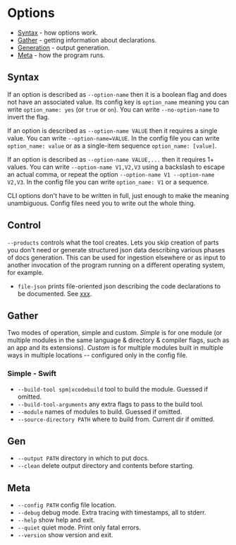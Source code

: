 # Options

* [Syntax](#syntax) - how options work.
* [Gather](#gather) - getting information about declarations.
* [Generation](#gen) - output generation.
* [Meta](#meta) - how the program runs.

## Syntax

If an option is described as `--option-name` then it is a boolean flag and does
not have an associated value.  Its config key is `option_name` meaning you can
write `option_name: yes` (or `true` or `on`).  You can write `--no-option-name`
to invert the flag.

If an option is described as `--option-name VALUE` then it requires a single
value.  You can write `--option-name=VALUE`.  In the config file you can write
`option_name: value` or as a single-item sequence `option_name: [value]`.

If an option is described as `--option-name VALUE,...` then it requires 1+
values.  You can write `--option-name V1,V2,V3` using a backslash to escape an
actual comma, or repeat the option `--option-name V1 --option-name V2,V3`.  In
the config file you can write `option_name: V1` or a sequence.

CLI options don't have to be written in full, just enough to make the meaning
unambiguous.  Config files need you to write out the whole thing.

## Control

`--products` controls what the tool creates.  Lets you skip creation of parts
you don't need or generate structured json data describing various phases of
docs generation.  This can be used for ingestion elsewhere or as input to
another invocation of the program running on a different operating system, for
example.

* `file-json` prints file-oriented json describing the code declarations to be
documented.  See [xxx]().

## Gather
Two modes of operation, simple and custom.  _Simple_ is for one module (or
multiple modules in the same language & directory & compiler flags, such as
an app and its extensions). _Custom_ is for multiple modules built in multiple
ways in multiple locations -- configured only in the config file.

### Simple - Swift
* `--build-tool spm|xcodebuild` tool to build the module.  Guessed if omitted.
* `--build-tool-arguments` any extra flags to pass to the build tool.
* `--module` names of modules to build.  Guessed if omitted.
* `--source-directory PATH` where to build from.  Current dir if omitted.

## Gen
* `--output PATH` directory in which to put docs.
* `--clean` delete output directory and contents before starting.

## Meta
* `--config PATH` config file location.
* `--debug` debug mode.  Extra tracing with timestamps, all to stderr.
* `--help` show help and exit.
* `--quiet` quiet mode.  Print only fatal errors.
* `--version` show version and exit.
